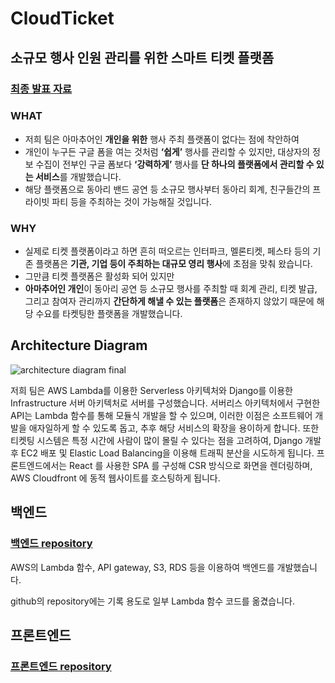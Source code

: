 # CloudTicket

## 소규모 행사 인원 관리를 위한 스마트 티켓 플랫폼

### [최종 발표 자료](그로쓰_09_L2k_2023-05-26_최종발표.pptx)

### **WHAT**

- 저희 팀은 아마추어인 **개인을 위한** 행사 주최 플랫폼이 없다는 점에 착안하여
- 개인이 누구든 구글 폼을 여는 것처럼 **‘쉽게’** 행사를 관리할 수 있지만, 대상자의 정보 수집이 전부인 구글 폼보다 **‘강력하게’** 행사를 **단 하나의 플랫폼에서 관리할 수 있는 서비스**를 개발했습니다.
- 해당 플랫폼으로 동아리 밴드 공연 등 소규모 행사부터 동아리 회계, 친구들간의 프라이빗 파티 등을 주최하는 것이 가능해질 것입니다.

### **WHY**

- 실제로 티켓 플랫폼이라고 하면 흔히 떠오르는 인터파크, 멜론티켓, 페스타 등의 기존 플랫폼은 **기관, 기업 등이 주최하는 대규모 영리 행사**에 초점을 맞춰 왔습니다.
- 그만큼 티켓 플랫폼은 활성화 되어 있지만
- **아마추어인 개인**이 동아리 공연 등 소규모 행사를 주최할 때 회계 관리, 티켓 발급, 그리고 참여자 관리까지 **간단하게 해낼 수 있는 플랫폼**은 존재하지 않았기 때문에 해당 수요를 타켓팅한 플랫폼을 개발했습니다.


## Architecture Diagram

![architecture diagram final](https://github.com/Capstone-L2K/CloudTicket/assets/84276596/446c838b-7040-4bff-b313-ff5e2e986019)

저희 팀은 AWS Lambda를 이용한 Serverless 아키텍처와 Django를 이용한 Infrastructure 서버 아키텍처로 서버를 구성했습니다. 서버리스 아키텍처에서 구현한 API는 Lambda 함수를 통해 모듈식 개발을 할 수 있으며, 이러한 이점은 소프트웨어 개발을 애자일하게 할 수 있도록 돕고, 추후 해당 서비스의 확장을 용이하게 합니다. 또한 티켓팅 시스템은 특정 시간에 사람이 많이 몰릴 수 있다는 점을 고려하여, Django 개발 후 EC2 배포 및 Elastic Load Balancing을 이용해 트래픽 분산을 시도하게 됩니다. 프론트엔드에서는 React 를 사용한 SPA 를 구성해 CSR 방식으로 화면을 렌더링하며, AWS Cloudfront 에 동적 웹사이트를 호스팅하게 됩니다.

## 백엔드

### [백엔드 repository](https://github.com/Capstone-L2K/cloud-ticket-serverless)

AWS의 Lambda 함수, API gateway, S3, RDS 등을 이용하여 백엔드를 개발했습니다. 

github의 repository에는 기록 용도로 일부 Lambda 함수 코드를 옮겼습니다. 


## 프론트엔드

### [프론트엔드 repository](https://github.com/Capstone-L2K/cloud-ticket-client)

